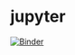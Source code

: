 # jupyter
[![Binder](https://mybinder.org/badge_logo.svg)](https://mybinder.org/v2/gh/fenago/jupyter/HEAD)
